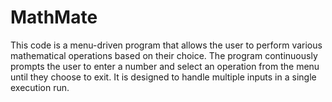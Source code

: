 # MathMate
This code is a menu-driven program that allows the user to perform various mathematical operations based on their choice. The program continuously prompts the user to enter a number and select an operation from the menu until they choose to exit. It is designed to handle multiple inputs in a single execution run.

